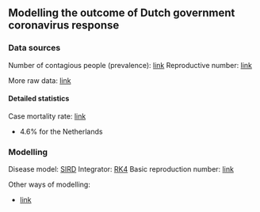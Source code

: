 ## Modelling the outcome of Dutch government coronavirus response


### Data sources

Number of contagious people (prevalence): [link](https://data.rivm.nl/covid-19/COVID-19_prevalentie.json)
Reproductive number: [link](https://data.rivm.nl/covid-19/COVID-19_reproductiegetal.json)

More raw data: [link](https://coronadashboard.rijksoverheid.nl/verantwoording)


#### Detailed statistics

Case mortality rate: [link](https://en.wikipedia.org/wiki/COVID-19_pandemic_death_rates_by_country)
- 4.6% for the Netherlands

### Modelling

Disease model: [SIRD](https://en.wikipedia.org/wiki/Compartmental_models_in_epidemiology#The_SIRD_model)
Integrator: [RK4](https://en.wikipedia.org/wiki/Runge%E2%80%93Kutta_methods)
Basic reproduction number: [link](https://en.wikipedia.org/wiki/Basic_reproduction_number)

Other ways of modelling:
- [link](https://www.nas.ewi.tudelft.nl/index.php/coronavirus)

